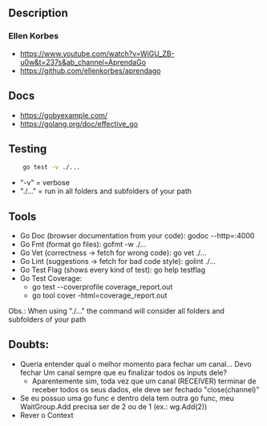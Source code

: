 ## Description
### Ellen Korbes
- https://www.youtube.com/watch?v=WiGU_ZB-u0w&t=237s&ab_channel=AprendaGo
- https://github.com/ellenkorbes/aprendago

## Docs
- https://gobyexample.com/
- https://golang.org/doc/effective_go

## Testing

```bash
	go test -v ./...
```
- "-v" = verbose
- "./..." = run in all folders and subfolders of your path

## Tools

- Go Doc (browser documentation from your code): godoc --http=:4000
- Go Fmt (format go files): gofmt -w ./...
- Go Vet (correctness → fetch for wrong code): go vet ./...
- Go Lint (suggestions → fetch for bad code style): golint ./...
- Go Test Flag (shows every kind of test): go help testflag
- Go Test Coverage:
	- go test --coverprofile coverage_report.out
	- go tool cover -html=coverage_report.out

Obs.: When using "./..." the command will consider all folders and subfolders of your path

## Doubts:

- Queria entender qual o melhor momento para fechar um canal... Devo fechar Um canal sempre que eu finalizar todos os inputs dele?
	* Aparentemente sim, toda vez que um canal (RECEIVER) terminar de receber todos os seus dados, ele deve ser fechado "close(channel)"
- Se eu possuo uma go func e dentro dela tem outra go func, meu WaitGroup.Add precisa ser de 2 ou de 1 (ex.: wg.Add(2))
- Rever o Context